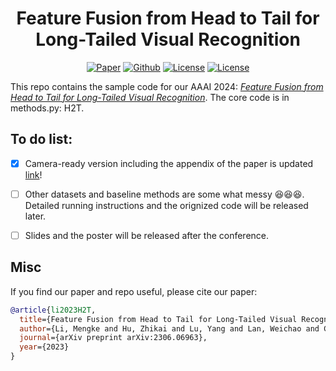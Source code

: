 <h1 align="center"> Feature Fusion from Head to Tail for Long-Tailed Visual Recognition </h1>
<p align="center">
    <a href="https://arxiv.org/abs/2306.06963"><img src="https://img.shields.io/badge/arXiv-2306.06963-b31b1b.svg" alt="Paper"></a>
    <a href="https://github.com/Keke921/H2T"><img src="https://img.shields.io/badge/-Github-grey?logo=github" alt="Github"></a>
    <a href="https://vcc.tech/research/2024/H2T"><img alt="License" src="https://img.shields.io/static/v1?label=overview&message=VCC%20Project&color=blue"></a>
    <!-- <a href=""><img src="https://colab.research.google.com/assets/colab-badge.svg" alt="Colab"></a> -->
    <!-- <a href="https://openreview.net/forum?id=xxx"> <img alt="License" src="https://img.shields.io/static/v1?label=Pub&message=AAAI%2723&color=blue"></a> -->
    <a href="https://github.com/Keke921/H2T/blob/main/LICENSE"> <img alt="License" src="https://img.shields.io/github/license/LFhase/PAIR?color=blue"></a>
    <!-- <a href="https://nips.cc/virtual/2023/poster/70939"> <img src="https://img.shields.io/badge/Video-grey?logo=Kuaishou&logoColor=white" alt="Video"></a> -->
    <!-- <a href="https://lfhase.win/files/slides/FeAT.pdf"> <img src="https://img.shields.io/badge/Slides-grey?&logo=MicrosoftPowerPoint&logoColor=white" alt="Slides"></a> -->
    <!-- <a href="https://icml.cc/media/PosterPDFs/ICML%202022/a8acc28734d4fe90ea24353d901ae678.png"> <img src="https://img.shields.io/badge/Poster-grey?logo=airplayvideo&logoColor=white" alt="Poster"></a> -->
</p>

This repo contains the sample code for our AAAI 2024: *[Feature Fusion from Head to Tail for Long-Tailed Visual Recognition](https://arxiv.org/abs/2306.06963)*.
The core code is in methods.py: H2T.

## To do list:
- [x] Camera-ready version including the appendix of the paper is updated [link](https://arxiv.org/abs/2306.06963)!
- [ ] Other datasets and baseline methods are some what messy 😆😆😆. Detailed running instructions and the orignized code will be released later. 
- [ ] Slides and the poster will be released after the conference.


## Misc

If you find our paper and repo useful, please cite our paper:
```bibtex
@article{li2023H2T,
  title={Feature Fusion from Head to Tail for Long-Tailed Visual Recognition},
  author={Li, Mengke and Hu, Zhikai and Lu, Yang and Lan, Weichao and Cheung, Yiu-ming and Huang, Hui},
  journal={arXiv preprint arXiv:2306.06963},
  year={2023}
}
```
